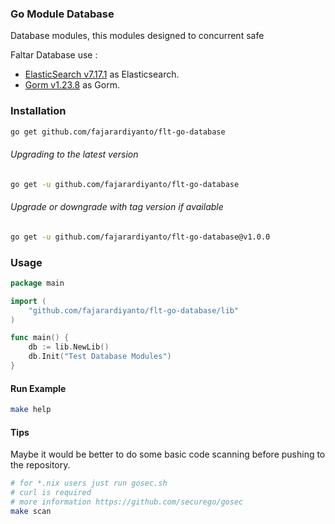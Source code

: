 ### Go Module Database
Database modules, this modules designed to concurrent safe

Faltar Database use :
- [ElasticSearch v7.17.1](https://github.com/elastic/go-elasticsearch) as Elasticsearch.
- [Gorm v1.23.8](https://gorm.io) as Gorm.

### Installation
```sh
go get github.com/fajarardiyanto/flt-go-database
```

###### Upgrading to the latest version
```sh
go get -u github.com/fajarardiyanto/flt-go-database
```

###### Upgrade or downgrade with tag version if available
```sh
go get -u github.com/fajarardiyanto/flt-go-database@v1.0.0
```

### Usage
```go
package main

import (
	"github.com/fajarardiyanto/flt-go-database/lib"
)

func main() {
	db := lib.NewLib()
	db.Init("Test Database Modules")
}

```

#### Run Example
```sh
make help
```

#### Tips
Maybe it would be better to do some basic code scanning before pushing to the repository.
```sh
# for *.nix users just run gosec.sh
# curl is required
# more information https://github.com/securego/gosec
make scan
```